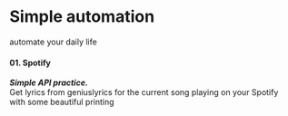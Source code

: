 # Simple automation
automate your daily life
#### 01. Spotify
***Simple API practice.<br/>***
Get lyrics from geniuslyrics for the current song playing on your Spotify with some beautiful printing
